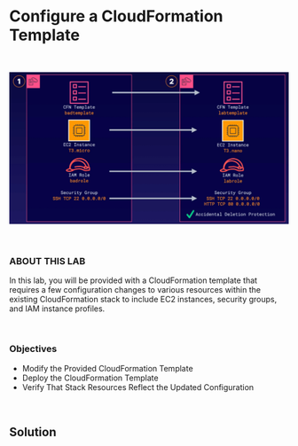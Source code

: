 # Configure a CloudFormation Template

<br>

![](../../img/ChallengeLab-2.png)

<br>

### ABOUT THIS LAB
In this lab, you will be provided with a CloudFormation template that requires a few configuration changes to various resources within the existing CloudFormation stack to include EC2 instances, security groups, and IAM instance profiles.

<br>

### Objectives
- Modify the Provided CloudFormation Template
- Deploy the CloudFormation Template
- Verify That Stack Resources Reflect the Updated Configuration

<br>

## Solution
